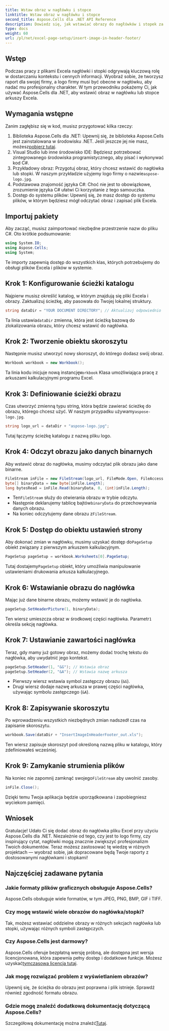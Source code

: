 ```yaml
---
title: Wstaw obraz w nagłówku i stopce
linktitle: Wstaw obraz w nagłówku i stopce
second_title: Aspose.Cells dla .NET API Reference
description: Dowiedz się, jak wstawiać obrazy do nagłówków i stopek za pomocą Aspose.Cells dla platformy .NET, korzystając z tego kompleksowego przewodnika krok po kroku.
type: docs
weight: 60
url: /pl/net/excel-page-setup/insert-image-in-header-footer/
---
```

## Wstęp

Podczas pracy z plikami Excela nagłówki i stopki odgrywają kluczową rolę w dostarczaniu kontekstu i cennych informacji. Wyobraź sobie, że tworzysz raport dla swojej firmy, a logo firmy musi być obecne w nagłówku, aby nadać mu profesjonalny charakter. W tym przewodniku pokażemy Ci, jak używać Aspose.Cells dla .NET, aby wstawić obraz w nagłówku lub stopce arkuszy Excela.

## Wymagania wstępne

Zanim zagłębisz się w kod, musisz przygotować kilka rzeczy:

1.  Biblioteka Aspose.Cells dla .NET: Upewnij się, że biblioteka Aspose.Cells jest zainstalowana w środowisku .NET. Jeśli jeszcze jej nie masz, możesz[pobierz tutaj](https://releases.aspose.com/cells/net/).
2. Visual Studio lub inne środowisko IDE: Będziesz potrzebować zintegrowanego środowiska programistycznego, aby pisać i wykonywać kod C#.
3.  Przykładowy obraz: Przygotuj obraz, który chcesz wstawić do nagłówka lub stopki. W naszym przykładzie użyjemy logo firmy o nazwie`aspose-logo.jpg`.
4. Podstawowa znajomość języka C#: Choć nie jest to obowiązkowe, zrozumienie języka C# ułatwi Ci korzystanie z tego samouczka.
5. Dostęp do systemu plików: Upewnij się, że masz dostęp do systemu plików, w którym będziesz mógł odczytać obraz i zapisać plik Excela.

## Importuj pakiety

Aby zacząć, musisz zaimportować niezbędne przestrzenie nazw do pliku C#. Oto krótkie podsumowanie:

```csharp
using System.IO;
using Aspose.Cells;
using System;
```

Te importy zapewnią dostęp do wszystkich klas, których potrzebujemy do obsługi plików Excela i plików w systemie.

## Krok 1: Konfigurowanie ścieżki katalogu

Najpierw musisz określić katalog, w którym znajdują się pliki Excela i obrazy. Zaktualizuj ścieżkę, aby pasowała do Twojej lokalnej struktury.

```csharp
string dataDir = "YOUR DOCUMENT DIRECTORY"; // Aktualizuj odpowiednio
```

 Ta linia ustawia`dataDir` zmienna, która jest ścieżką bazową do zlokalizowania obrazu, który chcesz wstawić do nagłówka.

## Krok 2: Tworzenie obiektu skoroszytu

Następnie musisz utworzyć nowy skoroszyt, do którego dodasz swój obraz.

```csharp
Workbook workbook = new Workbook();
```

 Ta linia kodu inicjuje nową instancję`Workbook` Klasa umożliwiająca pracę z arkuszami kalkulacyjnymi programu Excel.

## Krok 3: Definiowanie ścieżki obrazu

Czas utworzyć zmienną typu string, która będzie zawierać ścieżkę do obrazu, którego chcesz użyć. W naszym przypadku używamy`aspose-logo.jpg`.

```csharp
string logo_url = dataDir + "aspose-logo.jpg";
```

Tutaj łączymy ścieżkę katalogu z nazwą pliku logo.

## Krok 4: Odczyt obrazu jako danych binarnych

Aby wstawić obraz do nagłówka, musimy odczytać plik obrazu jako dane binarne.

```csharp
FileStream inFile = new FileStream(logo_url, FileMode.Open, FileAccess.Read);
byte[] binaryData = new byte[inFile.Length];
long bytesRead = inFile.Read(binaryData, 0, (int)inFile.Length);
```

-  Ten`FileStream` służy do otwierania obrazu w trybie odczytu.
-  Następnie deklarujemy tablicę bajtów`binaryData` do przechowywania danych obrazu.
-  Na koniec odczytujemy dane obrazu z`FileStream`.

## Krok 5: Dostęp do obiektu ustawień strony

 Aby dokonać zmian w nagłówku, musimy uzyskać dostęp do`PageSetup` obiekt związany z pierwszym arkuszem kalkulacyjnym. 

```csharp
PageSetup pageSetup = workbook.Worksheets[0].PageSetup;
```

 Tutaj dostajemy`PageSetup` obiekt, który umożliwia manipulowanie ustawieniami drukowania arkusza kalkulacyjnego.

## Krok 6: Wstawianie obrazu do nagłówka

Mając już dane binarne obrazu, możemy wstawić je do nagłówka.

```csharp
pageSetup.SetHeaderPicture(1, binaryData);
```

 Ten wiersz umieszcza obraz w środkowej części nagłówka. Parametr`1` określa sekcję nagłówka.

## Krok 7: Ustawianie zawartości nagłówka

Teraz, gdy mamy już gotowy obraz, możemy dodać trochę tekstu do nagłówka, aby uwydatnić jego kontekst. 

```csharp
pageSetup.SetHeader(1, "&G"); // Wstawia obraz
pageSetup.SetHeader(2, "&A"); // Wstawia nazwę arkusza
```

- Pierwszy wiersz wstawia symbol zastępczy obrazu (`&G`).
- Drugi wiersz dodaje nazwę arkusza w prawej części nagłówka, używając symbolu zastępczego (`&A`).

## Krok 8: Zapisywanie skoroszytu

Po wprowadzeniu wszystkich niezbędnych zmian nadszedł czas na zapisanie skoroszytu.

```csharp
workbook.Save(dataDir + "InsertImageInHeaderFooter_out.xls");
```

Ten wiersz zapisuje skoroszyt pod określoną nazwą pliku w katalogu, który zdefiniowałeś wcześniej.

## Krok 9: Zamykanie strumienia plików

 Na koniec nie zapomnij zamknąć swojego`FileStream` aby uwolnić zasoby.

```csharp
inFile.Close();
```

Dzięki temu Twoja aplikacja będzie uporządkowana i zapobiegniesz wyciekom pamięci.

## Wniosek

Gratulacje! Udało Ci się dodać obraz do nagłówka pliku Excel przy użyciu Aspose.Cells dla .NET. Niezależnie od tego, czy jest to logo firmy, czy inspirujący cytat, nagłówki mogą znacznie zwiększyć profesjonalizm Twoich dokumentów. Teraz możesz zastosować tę wiedzę w różnych projektach — wyobraź sobie, jak dopracowane będą Twoje raporty z dostosowanymi nagłówkami i stopkami!

## Najczęściej zadawane pytania

### Jakie formaty plików graficznych obsługuje Aspose.Cells?
Aspose.Cells obsługuje wiele formatów, w tym JPEG, PNG, BMP, GIF i TIFF.

### Czy mogę wstawić wiele obrazów do nagłówka/stopki?
Tak, możesz wstawiać oddzielne obrazy w różnych sekcjach nagłówka lub stopki, używając różnych symboli zastępczych.

### Czy Aspose.Cells jest darmowy?
 Aspose.Cells oferuje bezpłatną wersję próbną, ale dostępna jest wersja licencjonowana, która zapewnia pełny dostęp i dodatkowe funkcje. Możesz uzyskać[tymczasowa licencja tutaj](https://purchase.aspose.com/temporary-license/).

### Jak mogę rozwiązać problem z wyświetlaniem obrazów?
Upewnij się, że ścieżka do obrazu jest poprawna i plik istnieje. Sprawdź również zgodność formatu obrazu.

### Gdzie mogę znaleźć dodatkową dokumentację dotyczącą Aspose.Cells?
 Szczegółową dokumentację można znaleźć[Tutaj](https://reference.aspose.com/cells/net/).
